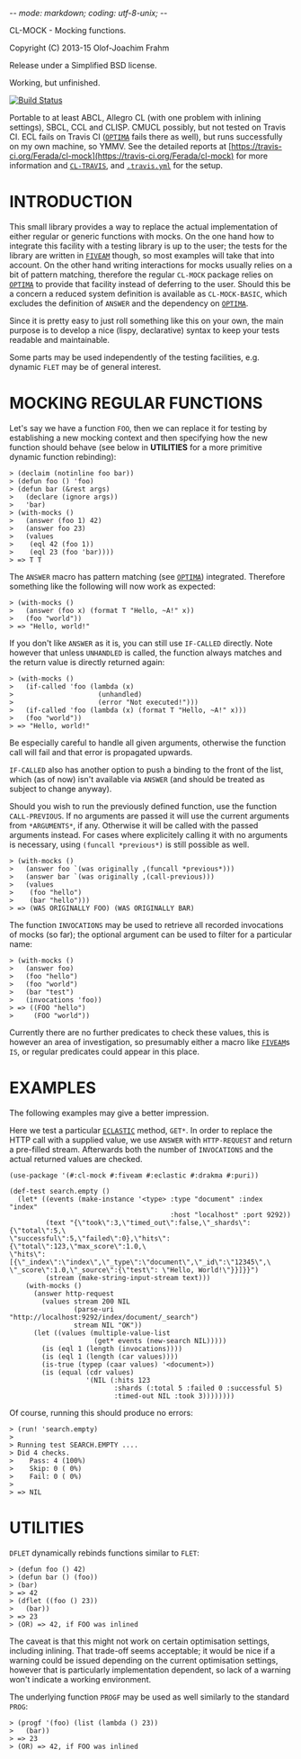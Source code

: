 -*- mode: markdown; coding: utf-8-unix; -*-

CL-MOCK - Mocking functions.

Copyright (C) 2013-15 Olof-Joachim Frahm

Release under a Simplified BSD license.

Working, but unfinished.

[![Build Status](https://travis-ci.org/Ferada/cl-mock.svg?branch=master)](https://travis-ci.org/Ferada/cl-mock)

Portable to at least ABCL, Allegro CL (with one problem with inlining
settings), SBCL, CCL and CLISP.  CMUCL possibly, but not tested on
Travis CI.  ECL fails on Travis CI ([`OPTIMA`][3] fails there as well),
but runs successfully on my own machine, so YMMV.  See the detailed
reports at
[https://travis-ci.org/Ferada/cl-mock](https://travis-ci.org/Ferada/cl-mock)
for more information and [`CL-TRAVIS`][5], and [`.travis.yml`][6] for the
setup.


# INTRODUCTION

This small library provides a way to replace the actual implementation
of either regular or generic functions with mocks.  On the one hand how
to integrate this facility with a testing library is up to the user; the
tests for the library are written in [`FIVEAM`][2] though, so most
examples will take that into account.  On the other hand writing
interactions for mocks usually relies on a bit of pattern matching,
therefore the regular `CL-MOCK` package relies on [`OPTIMA`][3] to
provide that facility instead of deferring to the user.  Should this be
a concern a reduced system definition is available as `CL-MOCK-BASIC`,
which excludes the definition of `ANSWER` and the dependency on
[`OPTIMA`][3].

Since it is pretty easy to just roll something like this on your own,
the main purpose is to develop a nice (lispy, declarative) syntax to
keep your tests readable and maintainable.

Some parts may be used independently of the testing facilities,
e.g. dynamic `FLET` may be of general interest.


# MOCKING REGULAR FUNCTIONS

Let's say we have a function `FOO`, then we can replace it for testing
by establishing a new mocking context and then specifying how the new
function should behave (see below in **UTILITIES** for a more primitive
dynamic function rebinding):

    > (declaim (notinline foo bar))
    > (defun foo () 'foo)
    > (defun bar (&rest args)
    >   (declare (ignore args))
    >   'bar)
    > (with-mocks ()
    >   (answer (foo 1) 42)
    >   (answer foo 23)
    >   (values
    >    (eql 42 (foo 1))
    >    (eql 23 (foo 'bar))))
    > => T T

The `ANSWER` macro has pattern matching (see [`OPTIMA`][3]) integrated.
Therefore something like the following will now work as expected:

    > (with-mocks ()
    >   (answer (foo x) (format T "Hello, ~A!" x))
    >   (foo "world"))
    > => "Hello, world!"

If you don't like `ANSWER` as it is, you can still use `IF-CALLED`
directly.  Note however that unless `UNHANDLED` is called, the function
always matches and the return value is directly returned again:

    > (with-mocks ()
    >   (if-called 'foo (lambda (x)
    >                     (unhandled)
    >                     (error "Not executed!")))
    >   (if-called 'foo (lambda (x) (format T "Hello, ~A!" x)))
    >   (foo "world"))
    > => "Hello, world!"

Be especially careful to handle all given arguments, otherwise the
function call will fail and that error is propagated upwards.

`IF-CALLED` also has another option to push a binding to the front of
the list, which (as of now) isn't available via `ANSWER` (and should be
treated as subject to change anyway).

Should you wish to run the previously defined function, use the function
`CALL-PREVIOUS`.  If no arguments are passed it will use the current
arguments from `*ARGUMENTS*`, if any.  Otherwise it will be called with
the passed arguments instead.  For cases where explicitely calling it
with no arguments is necessary, using `(funcall *previous*)` is still
possible as well.

    > (with-mocks ()
    >   (answer foo `(was originally ,(funcall *previous*)))
    >   (answer bar `(was originally ,(call-previous)))
    >   (values
    >    (foo "hello")
    >    (bar "hello")))
    > => (WAS ORIGINALLY FOO) (WAS ORIGINALLY BAR)

The function `INVOCATIONS` may be used to retrieve all recorded
invocations of mocks (so far); the optional argument can be used to
filter for a particular name:

    > (with-mocks ()
    >   (answer foo)
    >   (foo "hello")
    >   (foo "world")
    >   (bar "test")
    >   (invocations 'foo))
    > => ((FOO "hello")
    >     (FOO "world"))

Currently there are no further predicates to check these values, this is
however an area of investigation, so presumably either a macro like
[`FIVEAM`][2]s `IS`, or regular predicates could appear in this place.


# EXAMPLES

The following examples may give a better impression.

Here we test a particular [`ECLASTIC`][4] method, `GET*`.  In order to
replace the HTTP call with a supplied value, we use `ANSWER` with
`HTTP-REQUEST` and return a pre-filled stream.  Afterwards both the
number of `INVOCATIONS` and the actual returned values are checked.

    (use-package '(#:cl-mock #:fiveam #:eclastic #:drakma #:puri))

    (def-test search.empty ()
      (let* ((events (make-instance '<type> :type "document" :index "index"
                                            :host "localhost" :port 9292))
             (text "{\"took\":3,\"timed_out\":false,\"_shards\":{\"total\":5,\
    \"successful\":5,\"failed\":0},\"hits\":{\"total\":123,\"max_score\":1.0,\
    \"hits\":[{\"_index\":\"index\",\"_type\":\"document\",\"_id\":\"12345\",\
    \"_score\":1.0,\"_source\":{\"test\": \"Hello, World!\"}}]}}")
             (stream (make-string-input-stream text)))
        (with-mocks ()
          (answer http-request
            (values stream 200 NIL
                    (parse-uri "http://localhost:9292/index/document/_search")
                    stream NIL "OK"))
          (let ((values (multiple-value-list
                         (get* events (new-search NIL)))))
            (is (eql 1 (length (invocations))))
            (is (eql 1 (length (car values))))
            (is-true (typep (caar values) '<document>))
            (is (equal (cdr values)
                       '(NIL (:hits 123
                              :shards (:total 5 :failed 0 :successful 5)
                              :timed-out NIL :took 3))))))))

Of course, running this should produce no errors:

    > (run! 'search.empty)
    >
    > Running test SEARCH.EMPTY ....
    > Did 4 checks.
    >    Pass: 4 (100%)
    >    Skip: 0 ( 0%)
    >    Fail: 0 ( 0%)
    >
    > => NIL


# UTILITIES

`DFLET` dynamically rebinds functions similar to `FLET`:

    > (defun foo () 42)
    > (defun bar () (foo))
    > (bar)
    > => 42
    > (dflet ((foo () 23))
    >   (bar))
    > => 23
    > (OR) => 42, if FOO was inlined

The caveat is that this might not work on certain optimisation settings,
including inlining.  That trade-off seems acceptable; it would be nice
if a warning could be issued depending on the current optimisation
settings, however that is particularly implementation dependent, so lack
of a warning won't indicate a working environment.

The underlying function `PROGF` may be used as well similarly to the
standard `PROG`:

    > (progf '(foo) (list (lambda () 23))
    >   (bar))
    > => 23
    > (OR) => 42, if FOO was inlined

[1]: http://common-lisp.net/project/closer/closer-mop.html
[2]: http://common-lisp.net/project/fiveam/
[3]: https://github.com/m2ym/optima
[4]: https://github.com/gschjetne/eclastic
[5]: https://github.com/luismbo/cl-travis
[6]: https://raw.githubusercontent.com/Ferada/cl-mock/master/.travis.yml
